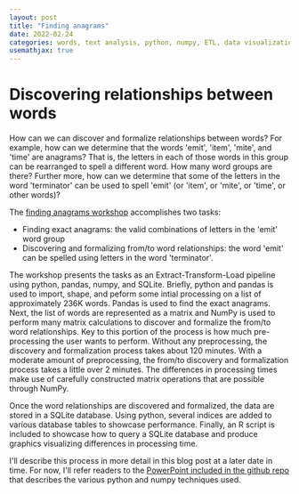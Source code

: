 ```yaml
---
layout: post
title: "Finding anagrams"
date: 2022-02-24
categories: words, text analysis, python, numpy, ETL, data visualization
usemathjax: true
---
```


# Discovering relationships between words
How can we can discover and formalize relationships between words? For example, how can we determine that the words 'emit', 'item', 'mite', and 'time' are anagrams? That is, the letters in each of those words in this group can be rearranged to spell a different word. How many word groups are there? Further more, how can we determine that some of the letters in the word 'terminator' can be used to spell 'emit' (or 'item', or 'mite', or 'time', or other words)? 

The [finding anagrams workshop](https://github.com/mike-babb/finding_anagrams) accomplishes two tasks:
- Finding exact anagrams: the valid combinations of letters in the 'emit' word group
- Discovering and formalizing from/to word relationships: the word 'emit' can be spelled using letters in the word 'terminator'.

The workshop presents the tasks as an Extract-Transform-Load pipeline using python, pandas, numpy, and SQLite. Briefly, python and pandas is used to import, shape, and peform some intial processing on a list of approximately 236K words. Pandas is used to find the exact anagrams. Next, the list of words are represented as a matrix and NumPy is used to perform many matrix calculations to discover and formalize the from/to word relationships. Key to this portion of the process is how much pre-processing the user wants to perform. Without any preprocessing, the discovery and formalization process takes about 120 minutes. With a moderate amount of preprocessing, the from/to discovery and formalization process takes a little over 2 minutes. The differences in processing times make use of carefully constructed matrix operations that are possible through NumPy. 

Once the word relationships are discovered and formalized, the data are stored in a SQLite database. Using python, several indices are added to various database tables to showcase performance. Finally, an R script is included to showcase how to query a SQLite database and produce graphics visualizing differences in processing time.

I'll describe this process in more detail in this blog post at a later date in time. For now, I'll refer readers to the [PowerPoint included in the github repo](https://github.com/mike-babb/finding_anagrams/blob/main/Finding%20Anagrams%20v2.0.pptx?raw=true) that describes the various python and numpy techniques used. 

